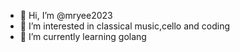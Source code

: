 - 👋 Hi, I’m @mryee2023
- 👀 I’m interested in classical music,cello and coding
- 🌱 I’m currently learning golang

